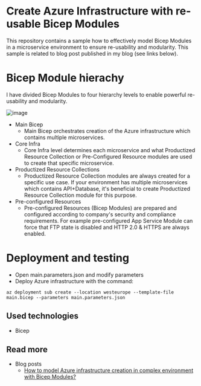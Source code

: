 # Create Azure Infrastructure with re-usable Bicep Modules

This repository contains a sample how to effectively model Bicep Modules in a microservice environment to ensure re-usability and modularity. This sample is related to blog post published in my blog (see links below).

# Bicep Module hierachy

I have divided Bicep Modules to four hierarchy levels to enable powerful re-usability and modularity.

![image](https://user-images.githubusercontent.com/11143214/211165365-78dc5566-55f4-4d40-b442-2a4c1842b189.png)

- Main Bicep
  - Main Bicep orchestrates creation of the Azure infrastructure which contains multiple microservices.
- Core Infra
  - Core Infra level determines each microservice and what Productized Resource Collection or Pre-Configured Resource modules are used to create that specific microservice.
- Productized Resource Collections
  - Productized Resource Collection modules are always created for a specific use case. If your environment has multiple microservices which contains API+Database, it's beneficial to create Productized Resource Collection module for this purpose. 
- Pre-configured Resources
  - Pre-configured Resources (Bicep Modules) are prepared and configured according to company's security and compliance requirements. For example pre-configured App Service Module can force that FTP state is disabled and HTTP 2.0 & HTTPS are always enabled.
  
# Deployment and testing
- Open main.parameters.json and modify parameters
- Deploy Azure infrastructure with the command: 
```
az deployment sub create --location westeurope --template-file main.bicep --parameters main.parameters.json
```

## Used technologies

- Bicep

## Read more

- Blog posts
  - [How to model Azure infrastructure creation in complex environment with Bicep Modules?](https://www.kallemarjokorpi.fi/blog/how-to-model-azure-infra-creation-with-bicep.html)

